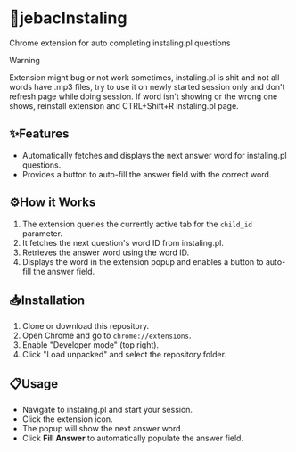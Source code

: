 # 🖕jebacInstaling

Chrome extension for auto completing instaling.pl questions

> [!WARNING]
> Extension might bug or not work sometimes, instaling.pl is shit and not all words have .mp3 files, try to use it on newly started session only and don't refresh page while doing session. If word isn't showing or the wrong one shows, reinstall extension and CTRL+Shift+R instaling.pl page.

## ✨Features

- Automatically fetches and displays the next answer word for instaling.pl questions.
- Provides a button to auto-fill the answer field with the correct word.

## ⚙️How it Works

1. The extension queries the currently active tab for the `child_id` parameter.
2. It fetches the next question's word ID from instaling.pl.
3. Retrieves the answer word using the word ID.
4. Displays the word in the extension popup and enables a button to auto-fill the answer field.

## 📥Installation

1. Clone or download this repository.
2. Open Chrome and go to `chrome://extensions`.
3. Enable "Developer mode" (top right).
4. Click "Load unpacked" and select the repository folder.

## 📋Usage

- Navigate to instaling.pl and start your session.
- Click the extension icon.
- The popup will show the next answer word.
- Click **Fill Answer** to automatically populate the answer field.

